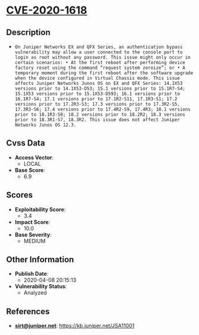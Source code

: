 
# [CVE-2020-1618](https://cve.mitre.org/cgi-bin/cvename.cgi?name=CVE-2020-1618)

## Description

- `On Juniper Networks EX and QFX Series, an authentication bypass vulnerability may allow a user connected to the console port to login as root without any password. This issue might only occur in certain scenarios: • At the first reboot after performing device factory reset using the command “request system zeroize”; or • A temporary moment during the first reboot after the software upgrade when the device configured in Virtual Chassis mode. This issue affects Juniper Networks Junos OS on EX and QFX Series: 14.1X53 versions prior to 14.1X53-D53; 15.1 versions prior to 15.1R7-S4; 15.1X53 versions prior to 15.1X53-D593; 16.1 versions prior to 16.1R7-S4; 17.1 versions prior to 17.1R2-S11, 17.1R3-S1; 17.2 versions prior to 17.2R3-S3; 17.3 versions prior to 17.3R2-S5, 17.3R3-S6; 17.4 versions prior to 17.4R2-S9, 17.4R3; 18.1 versions prior to 18.1R3-S8; 18.2 versions prior to 18.2R2; 18.3 versions prior to 18.3R1-S7, 18.3R2. This issue does not affect Juniper Networks Junos OS 12.3.`

## Cvss Data

- **Access Vector**:
  - LOCAL
- **Base Score**:
  - 6.9

## Scores

- **Exploitability Score**:
  - 3.4
- **Impact Score**:
  - 10.0
- **Base Severity**:
  - MEDIUM

## Other Information

- **Publish Date**:
  - 2020-04-08 20:15:13
- **Vulnerability Status**:
  - Analyzed

## References

- **sirt@juniper.net**: https://kb.juniper.net/JSA11001
